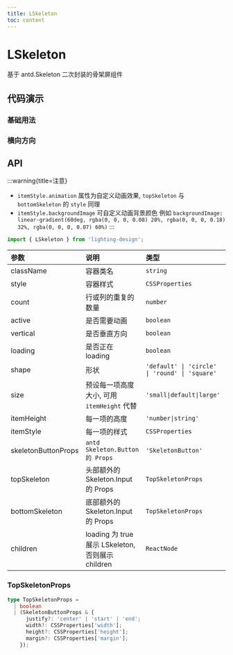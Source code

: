 ```yaml
---
title: LSkeleton
toc: content
---
```


# LSkeleton

基于 antd.Skeleton 二次封装的骨架屏组件

## 代码演示

### 基础用法

<code src="./demos/demo1.tsx" ></code>

### 横向方向

<code src="./demos/demo2.tsx" ></code>

## API

:::warning{title=注意}

- `itemStyle.animation` 属性为自定义动画效果, `topSkeleton` 与 `bottomSkeleton` 的 `style` 同理
- `itemStyle.backgroundImage` 可自定义动画背景颜色 例如 `backgroundImage: linear-gradient(60deg, rgba(0, 0, 0, 0.08) 20%, rgba(0, 0, 0, 0.18) 32%, rgba(0, 0, 0, 0.07) 60%)`
  :::

```ts
import { LSkeleton } from 'lighting-design';
```

| 参数                | 说明                                              | 类型                                           | 默认值    |
| :------------------ | :------------------------------------------------ | :--------------------------------------------- | :-------- |
| className           | 容器类名                                          | `string`                                       | `-`       |
| style               | 容器样式                                          | `CSSProperties`                                | `-`       |
| count               | 行或列的重复的数量                                | `number`                                       | `4`       |
| active              | 是否需要动画                                      | `boolean`                                      | `true`    |
| vertical            | 是否垂直方向                                      | `boolean`                                      | `true`    |
| loading             | 是否正在 loading                                  | `boolean`                                      | `true`    |
| shape               | 形状                                              | `'default' \| 'circle' \| 'round' \| 'square'` | `default` |
| size                | 预设每一项高度大小, 可用 `itemHeight` 代替        | `'small\|default\|large'`                      | `default` |
| itemHeight          | 每一项的高度                                      | `'number\|string' `                            | `-`       |
| itemStyle           | 每一项的样式                                      | `CSSProperties`                                | `-`       |
| skeletonButtonProps | `antd Skeleton.Button 的 Props`                   | `'SkeletonButton'   `                          | `-`       |
| topSkeleton         | 头部额外的 Skeleton.Input 的 Props                | `TopSkeletonProps`                             | `-`       |
| bottomSkeleton      | 底部额外的 Skeleton.Input 的 Props                | `TopSkeletonProps`                             | `-`       |
| children            | loading 为 true 展示 LSkeleton, 否则展示 children | `ReactNode`                                    | `-`       |

### TopSkeletonProps

```ts
type TopSkeletonProps =
  | boolean
  | (SkeletonButtonProps & {
      justify?: 'center' | 'start' | 'end';
      width?: CSSProperties['width'];
      height?: CSSProperties['height'];
      margin?: CSSProperties['margin'];
    });
```
